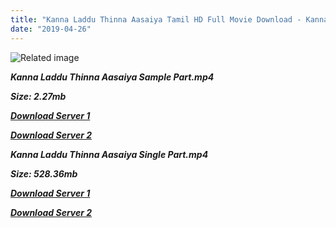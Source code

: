 ```yaml
---
title: "Kanna Laddu Thinna Aasaiya Tamil HD Full Movie Download - Kanna Laddu Thinna Aasaiya Tamil HD Movie Download"
date: "2019-04-26"
---
```


![Related image](https://cdn.cinematerial.com/p/500x/kg1ysrxa/kanna-laddu-thinna-aasaiya-indian-movie-poster.jpg)

**_Kanna Laddu Thinna Aasaiya Sample Part.mp4_**

**_Size: 2.27mb_**

**_[Download Server 1](http://p1.wetransfer.vip/files/Tamil{2c088f659142c0283fde3b45bf50b63be20aae7f704a2f0bf67686df6392cb2e}20Movies/Tamil{2c088f659142c0283fde3b45bf50b63be20aae7f704a2f0bf67686df6392cb2e}20Recent{2c088f659142c0283fde3b45bf50b63be20aae7f704a2f0bf67686df6392cb2e}20Movies/Kanna{2c088f659142c0283fde3b45bf50b63be20aae7f704a2f0bf67686df6392cb2e}20Laddu{2c088f659142c0283fde3b45bf50b63be20aae7f704a2f0bf67686df6392cb2e}20Thinna{2c088f659142c0283fde3b45bf50b63be20aae7f704a2f0bf67686df6392cb2e}20Aasaiya{2c088f659142c0283fde3b45bf50b63be20aae7f704a2f0bf67686df6392cb2e}20(2013)/Kanna{2c088f659142c0283fde3b45bf50b63be20aae7f704a2f0bf67686df6392cb2e}20Laddu{2c088f659142c0283fde3b45bf50b63be20aae7f704a2f0bf67686df6392cb2e}20Thinna{2c088f659142c0283fde3b45bf50b63be20aae7f704a2f0bf67686df6392cb2e}20Aasaiya/Kanna{2c088f659142c0283fde3b45bf50b63be20aae7f704a2f0bf67686df6392cb2e}20Laddu{2c088f659142c0283fde3b45bf50b63be20aae7f704a2f0bf67686df6392cb2e}20Thinna{2c088f659142c0283fde3b45bf50b63be20aae7f704a2f0bf67686df6392cb2e}20Aasaiya{2c088f659142c0283fde3b45bf50b63be20aae7f704a2f0bf67686df6392cb2e}20(2013){2c088f659142c0283fde3b45bf50b63be20aae7f704a2f0bf67686df6392cb2e}20Sample{2c088f659142c0283fde3b45bf50b63be20aae7f704a2f0bf67686df6392cb2e}20(640x360).mp4)_**

**_[Download Server 2](http://p1.wetransfer.vip/files/Tamil{2c088f659142c0283fde3b45bf50b63be20aae7f704a2f0bf67686df6392cb2e}20Movies/Tamil{2c088f659142c0283fde3b45bf50b63be20aae7f704a2f0bf67686df6392cb2e}20Recent{2c088f659142c0283fde3b45bf50b63be20aae7f704a2f0bf67686df6392cb2e}20Movies/Kanna{2c088f659142c0283fde3b45bf50b63be20aae7f704a2f0bf67686df6392cb2e}20Laddu{2c088f659142c0283fde3b45bf50b63be20aae7f704a2f0bf67686df6392cb2e}20Thinna{2c088f659142c0283fde3b45bf50b63be20aae7f704a2f0bf67686df6392cb2e}20Aasaiya{2c088f659142c0283fde3b45bf50b63be20aae7f704a2f0bf67686df6392cb2e}20(2013)/Kanna{2c088f659142c0283fde3b45bf50b63be20aae7f704a2f0bf67686df6392cb2e}20Laddu{2c088f659142c0283fde3b45bf50b63be20aae7f704a2f0bf67686df6392cb2e}20Thinna{2c088f659142c0283fde3b45bf50b63be20aae7f704a2f0bf67686df6392cb2e}20Aasaiya/Kanna{2c088f659142c0283fde3b45bf50b63be20aae7f704a2f0bf67686df6392cb2e}20Laddu{2c088f659142c0283fde3b45bf50b63be20aae7f704a2f0bf67686df6392cb2e}20Thinna{2c088f659142c0283fde3b45bf50b63be20aae7f704a2f0bf67686df6392cb2e}20Aasaiya{2c088f659142c0283fde3b45bf50b63be20aae7f704a2f0bf67686df6392cb2e}20(2013){2c088f659142c0283fde3b45bf50b63be20aae7f704a2f0bf67686df6392cb2e}20Sample{2c088f659142c0283fde3b45bf50b63be20aae7f704a2f0bf67686df6392cb2e}20(640x360).mp4)_**

**_Kanna Laddu Thinna Aasaiya Single Part.mp4_**

**_Size: 528.36mb_**

**_[Download Server 1](http://p1.wetransfer.vip/files/Tamil{2c088f659142c0283fde3b45bf50b63be20aae7f704a2f0bf67686df6392cb2e}20Movies/Tamil{2c088f659142c0283fde3b45bf50b63be20aae7f704a2f0bf67686df6392cb2e}20Recent{2c088f659142c0283fde3b45bf50b63be20aae7f704a2f0bf67686df6392cb2e}20Movies/Kanna{2c088f659142c0283fde3b45bf50b63be20aae7f704a2f0bf67686df6392cb2e}20Laddu{2c088f659142c0283fde3b45bf50b63be20aae7f704a2f0bf67686df6392cb2e}20Thinna{2c088f659142c0283fde3b45bf50b63be20aae7f704a2f0bf67686df6392cb2e}20Aasaiya{2c088f659142c0283fde3b45bf50b63be20aae7f704a2f0bf67686df6392cb2e}20(2013)/Kanna{2c088f659142c0283fde3b45bf50b63be20aae7f704a2f0bf67686df6392cb2e}20Laddu{2c088f659142c0283fde3b45bf50b63be20aae7f704a2f0bf67686df6392cb2e}20Thinna{2c088f659142c0283fde3b45bf50b63be20aae7f704a2f0bf67686df6392cb2e}20Aasaiya/Kanna{2c088f659142c0283fde3b45bf50b63be20aae7f704a2f0bf67686df6392cb2e}20Laddu{2c088f659142c0283fde3b45bf50b63be20aae7f704a2f0bf67686df6392cb2e}20Thinna{2c088f659142c0283fde3b45bf50b63be20aae7f704a2f0bf67686df6392cb2e}20Aasaiya{2c088f659142c0283fde3b45bf50b63be20aae7f704a2f0bf67686df6392cb2e}20(2013){2c088f659142c0283fde3b45bf50b63be20aae7f704a2f0bf67686df6392cb2e}20Single{2c088f659142c0283fde3b45bf50b63be20aae7f704a2f0bf67686df6392cb2e}20Part{2c088f659142c0283fde3b45bf50b63be20aae7f704a2f0bf67686df6392cb2e}20(640x360).mp4)_**

**_[Download Server 2](http://p1.wetransfer.vip/files/Tamil{2c088f659142c0283fde3b45bf50b63be20aae7f704a2f0bf67686df6392cb2e}20Movies/Tamil{2c088f659142c0283fde3b45bf50b63be20aae7f704a2f0bf67686df6392cb2e}20Recent{2c088f659142c0283fde3b45bf50b63be20aae7f704a2f0bf67686df6392cb2e}20Movies/Kanna{2c088f659142c0283fde3b45bf50b63be20aae7f704a2f0bf67686df6392cb2e}20Laddu{2c088f659142c0283fde3b45bf50b63be20aae7f704a2f0bf67686df6392cb2e}20Thinna{2c088f659142c0283fde3b45bf50b63be20aae7f704a2f0bf67686df6392cb2e}20Aasaiya{2c088f659142c0283fde3b45bf50b63be20aae7f704a2f0bf67686df6392cb2e}20(2013)/Kanna{2c088f659142c0283fde3b45bf50b63be20aae7f704a2f0bf67686df6392cb2e}20Laddu{2c088f659142c0283fde3b45bf50b63be20aae7f704a2f0bf67686df6392cb2e}20Thinna{2c088f659142c0283fde3b45bf50b63be20aae7f704a2f0bf67686df6392cb2e}20Aasaiya/Kanna{2c088f659142c0283fde3b45bf50b63be20aae7f704a2f0bf67686df6392cb2e}20Laddu{2c088f659142c0283fde3b45bf50b63be20aae7f704a2f0bf67686df6392cb2e}20Thinna{2c088f659142c0283fde3b45bf50b63be20aae7f704a2f0bf67686df6392cb2e}20Aasaiya{2c088f659142c0283fde3b45bf50b63be20aae7f704a2f0bf67686df6392cb2e}20(2013){2c088f659142c0283fde3b45bf50b63be20aae7f704a2f0bf67686df6392cb2e}20Single{2c088f659142c0283fde3b45bf50b63be20aae7f704a2f0bf67686df6392cb2e}20Part{2c088f659142c0283fde3b45bf50b63be20aae7f704a2f0bf67686df6392cb2e}20(640x360).mp4)_**
